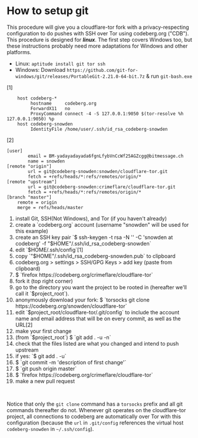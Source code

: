 # How to setup git

This procedure will give you a cloudflare-tor fork with a
privacy-respecting configuration to do pushes with SSH over Tor using
codeberg.org ("CDB").  This procedure is designed for ***linux***.
The first step covers Windows too, but these instructions probably
need more adaptations for Windows and other platforms.


- Linux: `aptitude install git tor ssh`
- Windows: Download `https://github.com/git-for-windows/git/releases/PortableGit-2.21.0-64-bit.7z` & run `git-bash.exe`


[1]
```
    host codeberg-*
         hostname     codeberg.org
         ForwardX11   no
         ProxyCommand connect -4 -S 127.0.0.1:9050 $(tor-resolve %h 127.0.0.1:9050) %p
    host codeberg-snowden
         IdentityFile /home/user/.ssh/id_rsa_codeberg-snowden
```

[2]
```
[user]
        email = BM-yadayadayada6fgnLfybVnCcWf25AGZcgg@bitmessage.ch
        name = snowden
[remote "origin"]
        url = git@codeberg-snowden:snowden/cloudflare-tor.git
     	fetch = +refs/heads/*:refs/remotes/origin/*
[remote "upstream"]
        url = git@codeberg-snowden:crimeflare/cloudflare-tor.git
     	fetch = +refs/heads/*:refs/remotes/origin/*
[branch "master"]
	remote = origin
	merge = refs/heads/master
```

<ol>
<li> install Git, SSH(Not Windows), and Tor (if you haven't already)
<li> create a `codeberg.org` account (username "snowden" will be used for this example)
<li> create an SSH key pair `$ ssh-keygen -t rsa -N '' -C 'snowden at codeberg' -f "$HOME"/.ssh/id_rsa_codeberg-snowden`
<li> edit `$HOME/.ssh/config`[1]
<li> copy `"$HOME"/.ssh/id_rsa_codeberg-snowden.pub` to clipboard
<li> codeberg.org > settings > SSH/GPG Keys > add key (paste from clipboard)
<li> $ `firefox https://codeberg.org/crimeflare/cloudflare-tor`
<li> fork it (top right corner)
<li> go to the directory you want the project to be rooted in (hereafter we'll call it `$project_root`).
<li> anonymously download your fork: $ `torsocks git clone https://codeberg.org/snowden/cloudflare-tor`
<li> edit `$project_root/cloudflare-tor/.git/config` to include the
   account name and email address that will be on every commit, as
   well as the URL[2]
<li> make your first change
<li> (from `$project_root`) $ `git add . -u -n`
<li> check that the files listed are what you changed and intend to push upstream
<li> if yes: `$ git add . -u`
<li> $ `git commit -m 'description of first change'`
<li> $ `git push origin master`
<li> $ `firefox https://codeberg.org/crimeflare/cloudflare-tor`
<li> make a new pull request
</ol>

&nbsp;

Notice that only the `git clone` command has a `torsocks` prefix and
all git commands thereafter do not.  Whenever git operates on the
cloudflare-tor project, all connections to codeberg are automatically over
Tor with this configuration (because the `url` in `.git/config`
references the virtual host `codeberg-snowden` in `~/.ssh/config`).
